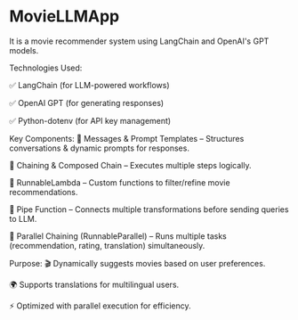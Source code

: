 # MovieLLMApp
It is a movie recommender system using LangChain and OpenAI's GPT models.

Technologies Used:

✅ LangChain (for LLM-powered workflows)

✅ OpenAI GPT (for generating responses)

✅ Python-dotenv (for API key management)


Key Components:
🔹 Messages & Prompt Templates – Structures conversations & dynamic prompts for responses.

🔹 Chaining & Composed Chain – Executes multiple steps logically.

🔹 RunnableLambda – Custom functions to filter/refine movie recommendations.

🔹 Pipe Function – Connects multiple transformations before sending queries to LLM.

🔹 Parallel Chaining (RunnableParallel) – Runs multiple tasks (recommendation, rating, translation) simultaneously.


Purpose:
🎬 Dynamically suggests movies based on user preferences.

🌍 Supports translations for multilingual users.

⚡ Optimized with parallel execution for efficiency.


